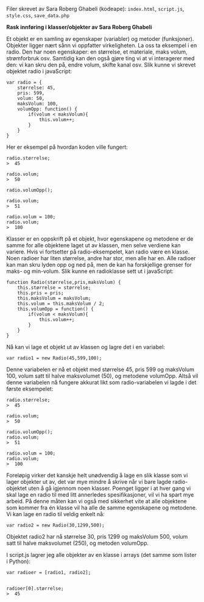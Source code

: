 Filer skrevet av Sara Roberg Ghabeli (kodeape): `index.html`, `script.js`, `style.css`, `save_data.php` 

<b>Rask innføring i klasser/objekter av Sara Roberg Ghabeli</b>

Et objekt er en samling av egenskaper (variabler) og metoder (funksjoner). Objekter ligger nært sånn vi oppfatter virkeligheten. La oss ta eksempel i en radio. Den har noen egenskaper: en størrelse, et materiale, maks volum, strømforbruk osv. Samtidig kan den også gjøre ting vi at vi interagerer med den: vi kan skru den på, endre volum, skifte kanal osv. Slik kunne vi skrevet objektet radio i javaScript:

```
var radio = {
	størrelse: 45,
	pris: 599,
	volum: 50,
	maksVolum: 100,
	volumOpp: function() {
		if(volum < maksVolum){
			this.volum++;
		}
	}
}
```


Her er eksempel på hvordan koden ville fungert:

```
radio.størrelse;
>  45

radio.volum;
>  50

radio.volumOpp();

radio.volum;
>  51

radio.volum = 100;
radio.volum;
>  100
```

Klasser er en oppskrift på et objekt, hvor egenskapene og metodene er de samme for alle objektene laget ut av klassen, men selve verdiene kan variere. Hvis vi fortsetter på radio-eksempelet, kan radio være en klasse. Noen radioer har liten størrelse, andre har stor, men alle har en. Alle radioer kan man skru lyden opp og ned på, men de kan ha forskjellige grenser for maks- og min-volum. Slik kunne en radioklasse sett ut i javaScript:

```
function Radio(størrelse,pris,maksVolum) {
	this.størrelse = størrelse;
	this.pris = pris;
	this.maksVolum = maksVolum;
	this.volum = this.maksVolum / 2;
	this.volumOpp = function() {
		if(volum < maksVolum){
			this.volum++;
		}
	}
}
```


Nå kan vi lage et objekt ut av klassen og lagre det i en variabel:

```
var radio1 = new Radio(45,599,100);
```


Denne variabelen er nå et objekt med størrelse 45, pris 599 og maksVolum 100, volum satt til halve maksvolumet (50), og metodene volumOpp. Altså vil denne variabelen nå fungere akkurat likt som radio-variabelen vi lagde i det første eksempelet:


```
radio.størrelse;
>  45

radio.volum;
>  50

radio.volumOpp();
radio.volum;
>  51

radio.volum = 100;
radio.volum;
>  100
```

Foreløpig virker det kanskje helt unødvendig å lage en slik klasse som vi lager objekter ut av, det var mye mindre å skrive når vi bare lagde radio-objektet uten å gå igjennom noen klasser. Poenget ligger i at hver gang vi skal lage en radio til med litt annerledes spesifikasjoner, vil vi ha spart mye arbeid. På denne måten kan vi også med sikkerhet vite at alle objektene som kommer fra én klasse vil ha alle de samme egenskapene og metodene. Vi kan lage en radio til veldig enkelt nå:

```
var radio2 = new Radio(30,1299,500);
```

Objektet radio2 har nå størrelse 30, pris 1299 og maksVolum 500, volum satt til halve maksvolumet (250), og metoden volumOpp.


I script.js lagrer jeg alle objekter av en klasse i arrays (det samme som lister i Python):

```
var radioer = [radio1, radio2];


radioer[0].størrelse;
>  45
```
